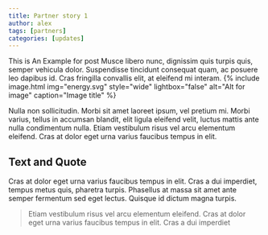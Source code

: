 ```yaml
---
title: Partner story 1
author: alex
tags: [partners]
categories: [updates]
---
```



This is An Example for post Musce libero nunc, dignissim quis turpis quis, semper vehicula dolor. Suspendisse tincidunt 
consequat quam, ac posuere leo dapibus id. Cras fringilla convallis elit, at eleifend mi interam.
{% include image.html img="energy.svg" style="wide" lightbox="false" alt="Alt for image" caption="Image title" %}


Nulla non sollicitudin. Morbi sit amet laoreet ipsum, vel pretium mi. Morbi varius, tellus in accumsan blandit, elit ligula eleifend velit, luctus mattis ante nulla condimentum nulla. Etiam vestibulum risus vel arcu elementum eleifend. Cras at dolor eget urna varius faucibus tempus in elit.



## Text and Quote
Cras at dolor eget urna varius faucibus tempus in elit. Cras a dui imperdiet, tempus metus quis, pharetra turpis. Phasellus at massa sit amet ante semper fermentum sed eget lectus. Quisque id dictum magna turpis.

> Etiam vestibulum risus vel arcu elementum eleifend. Cras at dolor eget urna varius faucibus tempus in elit. Cras a dui imperdiet
